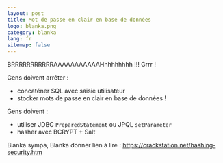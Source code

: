 ```yaml
---
layout: post
title: Mot de passe en clair en base de données
logo: blanka.png
category: blanka
lang: fr
sitemap: false
---
```


BRRRRRRRRRRRAAAAAAAAAAAHhhhhhhhh !!! Grrr !

Gens doivent arrêter :

- concaténer SQL avec saisie utilisateur
- stocker mots de passe en clair en base de données !

Gens doivent :

- utiliser JDBC `PreparedStatement` ou JPQL `setParameter`
- hasher avec BCRYPT + Salt

Blanka sympa, Blanka donner lien à lire : <https://crackstation.net/hashing-security.htm>